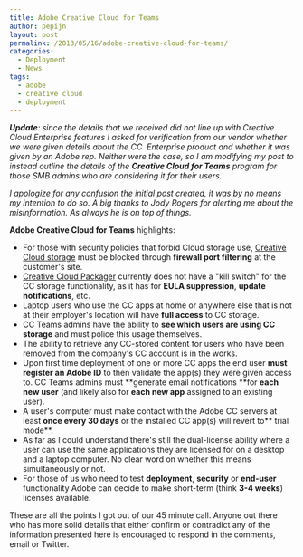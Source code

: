 ```yaml
---
title: Adobe Creative Cloud for Teams
author: pepijn
layout: post
permalink: /2013/05/16/adobe-creative-cloud-for-teams/
categories:
  - Deployment
  - News
tags:
  - adobe
  - creative cloud
  - deployment
---
```

***Update**: since the details that we received did not line up with Creative Cloud Enterprise features I asked for verification from our vendor whether we were given details about the CC  Enterprise product and whether it was given by an Adobe rep. Neither were the case, so I am modifying my post to instead outline the details of the **Creative Cloud for Teams** program for those SMB admins who are considering it for their users.*

*I apologize for any confusion the initial post created, it was by no means my intention to do so. A big thanks to Jody Rogers for alerting me about the misinformation. As always he is on top of things.*

**Adobe Creative Cloud for Teams** highlights:

  * For those with security policies that forbid Cloud storage use, [Creative Cloud storage](http://www.adobe.com/products/creativecloud/faq.html#storage-services) must be blocked through **firewall port filtering** at the customer's site.
  * [Creative Cloud Packager](http://helpx.adobe.com/creative-cloud/packager.html) currently does not have a "kill switch" for the CC storage functionality, as it has for **EULA suppression**, **update notifications**, etc.
  * Laptop users who use the CC apps at home or anywhere else that is not at their employer's location will have **full access** to CC storage.
  * CC Teams admins have the ability to **see which users are using CC storage** and must police this usage themselves.
  * The ability to retrieve any CC-stored content for users who have been removed from the company's CC account is in the works.
  * Upon first time deployment of one or more CC apps the end user **must register an Adobe ID** to then validate the app(s) they were given access to. CC Teams admins must **generate email notifications **for **each new user** (and likely also for **each new app** assigned to an existing user).
  * A user's computer must make contact with the Adobe CC servers at least **once every 30 days** or the installed CC app(s) will revert to** trial mode**.
  * As far as I could understand there's still the dual-license ability where a user can use the same applications they are licensed for on a desktop and a laptop computer. No clear word on whether this means simultaneously or not.
  * For those of us who need to test **deployment**, **security** or **end-user** functionality Adobe can decide to make short-term (think **3-4 weeks**) licenses available.

These are all the points I got out of our 45 minute call. Anyone out there who has more solid details that either confirm or contradict any of the information presented here is encouraged to respond in the comments, email or Twitter.
